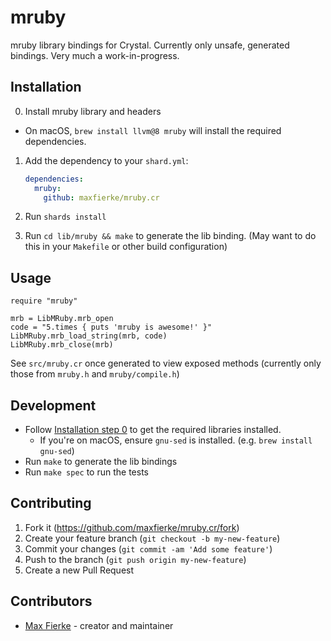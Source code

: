 # mruby

mruby library bindings for Crystal. Currently only unsafe, generated bindings.
Very much a work-in-progress.

## Installation

0. Install mruby library and headers
  * On macOS, `brew install llvm@8 mruby` will install the required dependencies.
1. Add the dependency to your `shard.yml`:

   ```yaml
   dependencies:
     mruby:
       github: maxfierke/mruby.cr
   ```

2. Run `shards install`
3. Run `cd lib/mruby && make` to generate the lib binding.
  (May want to do this in your `Makefile` or other build configuration)

## Usage

```crystal
require "mruby"

mrb = LibMRuby.mrb_open
code = "5.times { puts 'mruby is awesome!' }"
LibMRuby.mrb_load_string(mrb, code)
LibMRuby.mrb_close(mrb)
```

See `src/mruby.cr` once generated to view exposed methods (currently only those from `mruby.h` and `mruby/compile.h`)

## Development

* Follow [Installation step 0](#Installation) to get the required libraries installed.
  * If you're on macOS, ensure `gnu-sed` is installed. (e.g. `brew install gnu-sed`)
* Run `make` to generate the lib bindings
* Run `make spec` to run the tests

## Contributing

1. Fork it (<https://github.com/maxfierke/mruby.cr/fork>)
2. Create your feature branch (`git checkout -b my-new-feature`)
3. Commit your changes (`git commit -am 'Add some feature'`)
4. Push to the branch (`git push origin my-new-feature`)
5. Create a new Pull Request

## Contributors

- [Max Fierke](https://github.com/maxfierke) - creator and maintainer
